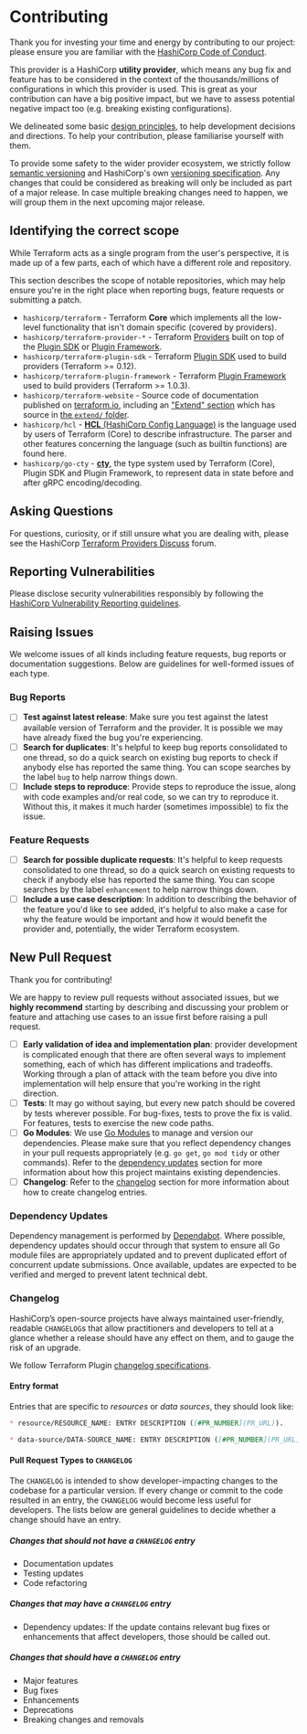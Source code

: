 # Contributing

Thank you for investing your time and energy by contributing to our project: please ensure you are familiar
with the [HashiCorp Code of Conduct](https://github.com/hashicorp/.github/blob/master/CODE_OF_CONDUCT.md).

This provider is a HashiCorp **utility provider**, which means any bug fix and feature
has to be considered in the context of the thousands/millions of configurations in which this provider is used.
This is great as your contribution can have a big positive impact, but we have to assess potential negative impact too
(e.g. breaking existing configurations).

We delineated some basic [design principles](../DESIGN.md), to help development decisions and directions.
To help your contribution, please familiarise yourself with them.

To provide some safety to the wider provider ecosystem, we strictly follow
[semantic versioning](https://semver.org/) and HashiCorp's own
[versioning specification](https://www.terraform.io/plugin/sdkv2/best-practices/versioning#versioning-specification).
Any changes that could be considered as breaking will only be included as part of a major release.
In case multiple breaking changes need to happen, we will group them in the next upcoming major release.

## Identifying the correct scope

While Terraform acts as a single program from the user's perspective,
it is made up of a few parts, each of which have a different role and repository.

This section describes the scope of notable repositories, which may help
ensure you're in the right place when reporting bugs, feature requests
or submitting a patch.

* `hashicorp/terraform` - Terraform **Core** which implements all the low-level functionality that isn't
  domain specific (covered by providers).
* `hashicorp/terraform-provider-*` - Terraform [Providers](https://github.com/hashicorp/?q=terraform-provider-&type=public&language=&sort=name)
  built on top of the [Plugin SDK](https://github.com/hashicorp/terraform-plugin-sdk) or
  [Plugin Framework](https://github.com/hashicorp/terraform-plugin-framework).
* `hashicorp/terraform-plugin-sdk` - Terraform [Plugin SDK](https://github.com/hashicorp/terraform-plugin-sdk)
  used to build providers (Terraform >= 0.12).
* `hashicorp/terraform-plugin-framework` - Terraform [Plugin Framework](https://github.com/hashicorp/terraform-plugin-framework)
  used to build providers (Terraform >= 1.0.3).
* `hashicorp/terraform-website` - Source code of documentation published on [terraform.io](https://www.terraform.io),
  including an ["Extend" section](https://www.terraform.io/docs/extend/index.html) which has source in
  [the `extend/` folder](https://github.com/hashicorp/terraform-website/tree/main/content/source/docs/extend).
* `hashicorp/hcl` - [**HCL** (HashiCorp Config Language)](https://github.com/hashicorp/hcl) is the language used by
  users of Terraform (Core) to describe infrastructure. The parser and other features concerning the language
  (such as builtin functions) are found here.
* `hashicorp/go-cty` - [**cty**](https://github.com/hashicorp/go-cty), the type system used by Terraform (Core),
  Plugin SDK and Plugin Framework, to represent data in state before and after gRPC encoding/decoding.

## Asking Questions

For questions, curiosity, or if still unsure what you are dealing with,
please see the HashiCorp [Terraform Providers Discuss](https://discuss.hashicorp.com/c/terraform-providers/31)
forum.

## Reporting Vulnerabilities

Please disclose security vulnerabilities responsibly by following the
[HashiCorp Vulnerability Reporting guidelines](https://www.hashicorp.com/security#vulnerability-reporting).

## Raising Issues

We welcome issues of all kinds including feature requests, bug reports or documentation suggestions.
Below are guidelines for well-formed issues of each type.

### Bug Reports

* [ ] **Test against latest release**: Make sure you test against the latest available version of Terraform and the provider.
  It is possible we may have already fixed the bug you're experiencing.
* [ ] **Search for duplicates**: It's helpful to keep bug reports consolidated to one thread, so do a quick search
  on existing bug reports to check if anybody else has reported the same thing.
  You can scope searches by the label `bug` to help narrow things down.
* [ ] **Include steps to reproduce**: Provide steps to reproduce the issue, along with code examples and/or real code,
  so we can try to reproduce it. Without this, it makes it much harder (sometimes impossible) to fix the issue.

### Feature Requests

* [ ] **Search for possible duplicate requests**: It's helpful to keep requests consolidated to one thread,
  so do a quick search on existing requests to check if anybody else has reported the same thing.
  You can scope searches by the label `enhancement` to help narrow things down.
* [ ] **Include a use case description**: In addition to describing the behavior of the feature you'd like to see added,
  it's helpful to also make a case for why the feature would be important and how it would benefit
  the provider and, potentially, the wider Terraform ecosystem.

## New Pull Request

Thank you for contributing!

We are happy to review pull requests without associated issues,
but we **highly recommend** starting by describing and discussing
your problem or feature and attaching use cases to an issue first
before raising a pull request.

* [ ] **Early validation of idea and implementation plan**: provider development is complicated enough that there
  are often several ways to implement something, each of which has different implications and tradeoffs.
  Working through a plan of attack with the team before you dive into implementation will help ensure that you're
  working in the right direction.
* [ ] **Tests**: It may go without saying, but every new patch should be covered by tests wherever possible.
  For bug-fixes, tests to prove the fix is valid. For features, tests to exercise the new code paths.
* [ ] **Go Modules**: We use [Go Modules](https://github.com/golang/go/wiki/Modules) to manage and version our dependencies.
  Please make sure that you reflect dependency changes in your pull requests appropriately
  (e.g. `go get`, `go mod tidy` or other commands).
  Refer to the [dependency updates](#dependency-updates) section for more information about how
  this project maintains existing dependencies.
* [ ] **Changelog**: Refer to the [changelog](#changelog) section for more information about how to create changelog entries.

### Dependency Updates

Dependency management is performed by [Dependabot](https://docs.github.com/en/code-security/dependabot/dependabot-version-updates).
Where possible, dependency updates should occur through that system to ensure all Go module files are appropriately
updated and to prevent duplicated effort of concurrent update submissions.
Once available, updates are expected to be verified and merged to prevent latent technical debt.

### Changelog

HashiCorp’s open-source projects have always maintained user-friendly, readable `CHANGELOG`s that allow
practitioners and developers to tell at a glance whether a release should have any effect on them,
and to gauge the risk of an upgrade.

We follow Terraform Plugin
[changelog specifications](https://www.terraform.io/plugin/sdkv2/best-practices/versioning#changelog-specification).

#### Entry format

Entries that are specific to _resources_ or _data sources_, they should look like:

```markdown
* resource/RESOURCE_NAME: ENTRY DESCRIPTION ([#PR_NUMBER](PR_URL)).

* data-source/DATA-SOURCE_NAME: ENTRY DESCRIPTION ([#PR_NUMBER](PR_URL)).
```

#### Pull Request Types to `CHANGELOG`

The `CHANGELOG` is intended to show developer-impacting changes to the codebase for a particular version.
If every change or commit to the code resulted in an entry, the `CHANGELOG` would become less useful for developers.
The lists below are general guidelines to decide whether a change should have an entry.

##### Changes that should not have a `CHANGELOG` entry

* Documentation updates
* Testing updates
* Code refactoring

##### Changes that may have a `CHANGELOG` entry

* Dependency updates: If the update contains relevant bug fixes or enhancements that affect developers,
  those should be called out.

##### Changes that should have a `CHANGELOG` entry

* Major features
* Bug fixes
* Enhancements
* Deprecations
* Breaking changes and removals

